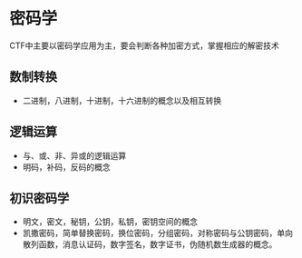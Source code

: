 # 密码学
CTF中主要以密码学应用为主，要会判断各种加密方式，掌握相应的解密技术
## 数制转换
- 二进制，八进制，十进制，十六进制的概念以及相互转换
## 逻辑运算
- 与、或、非、异或的逻辑运算
- 明码，补码，反码的概念
## 初识密码学
- 明文，密文，秘钥，公钥，私钥，密钥空间的概念
- 凯撒密码，简单替换密码，换位密码，分组密码，对称密码与公钥密码，单向散列函数，消息认证码，数字签名，数字证书，伪随机数生成器的概念。
